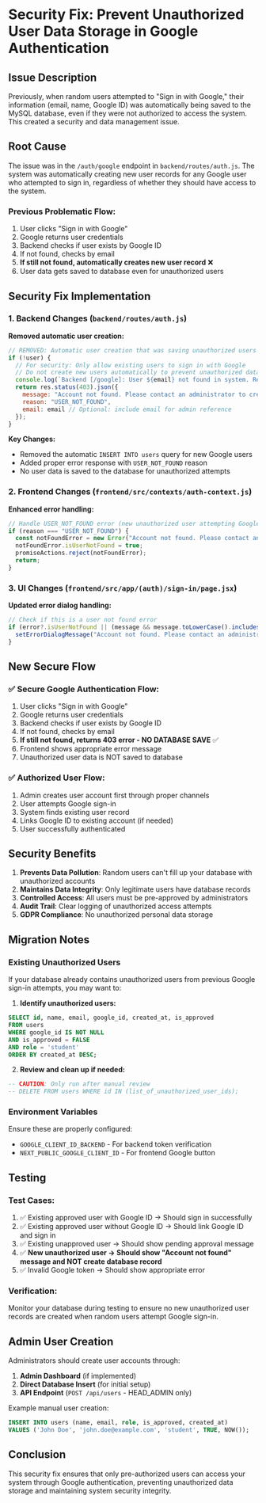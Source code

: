 # Security Fix: Prevent Unauthorized User Data Storage in Google Authentication

## Issue Description
Previously, when random users attempted to "Sign in with Google," their information (email, name, Google ID) was automatically being saved to the MySQL database, even if they were not authorized to access the system. This created a security and data management issue.

## Root Cause
The issue was in the `/auth/google` endpoint in `backend/routes/auth.js`. The system was automatically creating new user records for any Google user who attempted to sign in, regardless of whether they should have access to the system.

### Previous Problematic Flow:
1. User clicks "Sign in with Google"
2. Google returns user credentials
3. Backend checks if user exists by Google ID
4. If not found, checks by email
5. **If still not found, automatically creates new user record** ❌
6. User data gets saved to database even for unauthorized users

## Security Fix Implementation

### 1. Backend Changes (`backend/routes/auth.js`)

**Removed automatic user creation:**
```javascript
// REMOVED: Automatic user creation that was saving unauthorized users
if (!user) {
  // For security: Only allow existing users to sign in with Google
  // Do not create new users automatically to prevent unauthorized data storage
  console.log(`Backend [/google]: User ${email} not found in system. Rejecting Google sign-in attempt.`);
  return res.status(403).json({
    message: "Account not found. Please contact an administrator to create your account first.",
    reason: "USER_NOT_FOUND",
    email: email // Optional: include email for admin reference
  });
}
```

**Key Changes:**
- Removed the automatic `INSERT INTO users` query for new Google users
- Added proper error response with `USER_NOT_FOUND` reason
- No user data is saved to the database for unauthorized attempts

### 2. Frontend Changes (`frontend/src/contexts/auth-context.js`)

**Enhanced error handling:**
```javascript
// Handle USER_NOT_FOUND error (new unauthorized user attempting Google sign-in)
if (reason === "USER_NOT_FOUND") {
  const notFoundError = new Error("Account not found. Please contact an administrator to create your account first.");
  notFoundError.isUserNotFound = true;
  promiseActions.reject(notFoundError);
  return;
}
```

### 3. UI Changes (`frontend/src/app/(auth)/sign-in/page.jsx`)

**Updated error dialog handling:**
```javascript
// Check if this is a user not found error
if (error?.isUserNotFound || (message && message.toLowerCase().includes("account not found"))) {
  setErrorDialogMessage("Account not found. Please contact an administrator to create your account first.");
}
```

## New Secure Flow

### ✅ Secure Google Authentication Flow:
1. User clicks "Sign in with Google"
2. Google returns user credentials
3. Backend checks if user exists by Google ID
4. If not found, checks by email
5. **If still not found, returns 403 error - NO DATABASE SAVE** ✅
6. Frontend shows appropriate error message
7. Unauthorized user data is NOT saved to database

### ✅ Authorized User Flow:
1. Admin creates user account first through proper channels
2. User attempts Google sign-in
3. System finds existing user record
4. Links Google ID to existing account (if needed)
5. User successfully authenticated

## Security Benefits

1. **Prevents Data Pollution**: Random users can't fill up your database with unauthorized accounts
2. **Maintains Data Integrity**: Only legitimate users have database records
3. **Controlled Access**: All users must be pre-approved by administrators
4. **Audit Trail**: Clear logging of unauthorized access attempts
5. **GDPR Compliance**: No unauthorized personal data storage

## Migration Notes

### Existing Unauthorized Users
If your database already contains unauthorized users from previous Google sign-in attempts, you may want to:

1. **Identify unauthorized users:**
```sql
SELECT id, name, email, google_id, created_at, is_approved 
FROM users 
WHERE google_id IS NOT NULL 
AND is_approved = FALSE 
AND role = 'student'
ORDER BY created_at DESC;
```

2. **Review and clean up if needed:**
```sql
-- CAUTION: Only run after manual review
-- DELETE FROM users WHERE id IN (list_of_unauthorized_user_ids);
```

### Environment Variables
Ensure these are properly configured:
- `GOOGLE_CLIENT_ID_BACKEND` - For backend token verification
- `NEXT_PUBLIC_GOOGLE_CLIENT_ID` - For frontend Google button

## Testing

### Test Cases:
1. ✅ Existing approved user with Google ID → Should sign in successfully
2. ✅ Existing approved user without Google ID → Should link Google ID and sign in
3. ✅ Existing unapproved user → Should show pending approval message
4. ✅ **New unauthorized user → Should show "Account not found" message and NOT create database record**
5. ✅ Invalid Google token → Should show appropriate error

### Verification:
Monitor your database during testing to ensure no new unauthorized user records are created when random users attempt Google sign-in.

## Admin User Creation

Administrators should create user accounts through:
1. **Admin Dashboard** (if implemented)
2. **Direct Database Insert** (for initial setup)
3. **API Endpoint** (`POST /api/users` - HEAD_ADMIN only)

Example manual user creation:
```sql
INSERT INTO users (name, email, role, is_approved, created_at) 
VALUES ('John Doe', 'john.doe@example.com', 'student', TRUE, NOW());
```

## Conclusion

This security fix ensures that only pre-authorized users can access your system through Google authentication, preventing unauthorized data storage and maintaining system security integrity. 